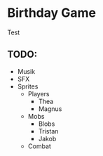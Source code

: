 # Birthday Game

Test

## TODO:

- Musik
- SFX
- Sprites
  - Players
    - Thea
    - Magnus
  - Mobs
    - Blobs
    - Tristan
    - Jakob
  - Combat

